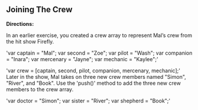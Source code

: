 ## Joining The Crew

**Directions:**

In an earlier exercise, you created a crew array to represent Mal’s crew from the hit show Firefly.

'var captain = "Mal";
var second = "Zoe";
var pilot = "Wash";
var companion = "Inara";
var mercenary = "Jayne";
var mechanic = "Kaylee";'

'var crew = [captain, second, pilot, companion, mercenary, mechanic];'
Later in the show, Mal takes on three new crew members named "Simon", "River", and "Book". Use the 'push()' method to add the three new crew members to the crew array.

'var doctor = "Simon";
var sister = "River";
var shepherd = "Book";'
